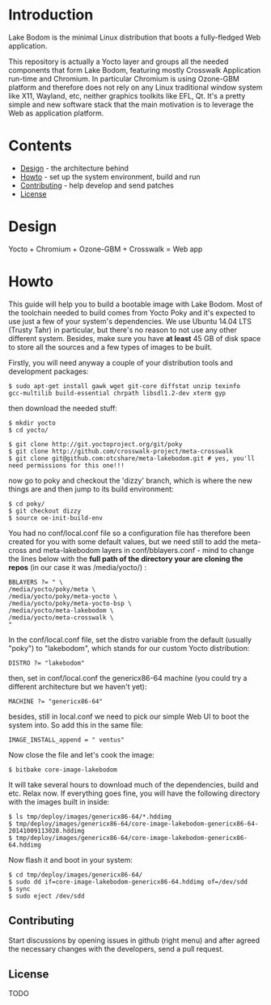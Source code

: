 # Introduction

Lake Bodom is the minimal Linux distribution that boots a fully-fledged Web
application.

This repository is actually a Yocto layer and groups all the needed components
that form Lake Bodom, featuring mostly Crosswalk Application run-time and
Chromium. In particular Chromium is using Ozone-GBM platform and therefore
does not rely on any Linux traditional window system like X11, Wayland, etc,
neither graphics toolkits like EFL, Qt. It's a pretty simple and new software
stack that the main motivation is to leverage the Web as application platform.

# Contents

  - [Design](#design) - the architecture behind
  - [Howto](#howto) - set up the system environment, build and run
  - [Contributing](#contributing) - help develop and send patches
  - [License](#license)

# Design

Yocto + Chromium + Ozone-GBM + Crosswalk = Web app

# Howto

This guide will help you to build a bootable image with Lake Bodom. Most of
the toolchain needed to build comes from Yocto Poky and it's expected to use
just a few of your system's dependencies. We use Ubuntu 14.04 LTS (Trusty
Tahr) in particular, but there's no reason to not use any other different
system. Besides, make sure you have **at least** 45 GB of disk space to store
all the sources and a few types of images to be built.

Firstly, you will need anyway a couple of your distribution tools and
development packages:

  ```
  $ sudo apt-get install gawk wget git-core diffstat unzip texinfo
gcc-multilib build-essential chrpath libsdl1.2-dev xterm gyp
  ```

then download the needed stuff:

  ```
  $ mkdir yocto
  $ cd yocto/

  $ git clone http://git.yoctoproject.org/git/poky
  $ git clone http://github.com/crosswalk-project/meta-crosswalk
  $ git clone git@github.com:otcshare/meta-lakebodom.git # yes, you'll need permissions for this one!!!
  ```

now go to poky and checkout the 'dizzy' branch, which is where the new things
are and then jump to its build environment:

  ```
  $ cd poky/
  $ git checkout dizzy
  $ source oe-init-build-env

  ```

You had no conf/local.conf file so a configuration file has therefore been
created for you with some default values, but we need still to add the
meta-cross and meta-lakebodom layers in conf/bblayers.conf - mind to change
the lines below with the **full path of the directory your are cloning the
repos** (in our case it was /media/yocto/) :

  ```
BBLAYERS ?= " \
  /media/yocto/poky/meta \
  /media/yocto/poky/meta-yocto \
  /media/yocto/poky/meta-yocto-bsp \
  /media/yocto/meta-lakebodom \
  /media/yocto/meta-crosswalk \
  "
  ```

In the conf/local.conf file, set the distro variable from the default (usually "poky")
to "lakebodom", which stands for our custom Yocto distribution:

  ```
DISTRO ?= "lakebodom"
  ```

then, set in conf/local.conf the genericx86-64 machine (you could try a
different architecture but we haven't yet):

  ```
MACHINE ?= "genericx86-64"
  ```

besides, still in local.conf we need to pick our simple Web UI to boot the
system into. So add this in the same file:

  ```
IMAGE_INSTALL_append = " ventus"
  ```

Now close the file and let's cook the image: 
  ```
  $ bitbake core-image-lakebodom
  ```  

It will take several hours to download much of the dependencies, build and
etc. Relax now. If everything goes fine, you will have the following directory
with the images built in inside:
  ```
  $ ls tmp/deploy/images/genericx86-64/*.hddimg
  $ tmp/deploy/images/genericx86-64/core-image-lakebodom-genericx86-64-20141009113028.hddimg
  $ tmp/deploy/images/genericx86-64/core-image-lakebodom-genericx86-64.hddimg
  ```

Now flash it and boot in your system:
  ```
  $ cd tmp/deploy/images/genericx86-64/
  $ sudo dd if=core-image-lakebodom-genericx86-64.hddimg of=/dev/sdd
  $ sync 
  $ sudo eject /dev/sdd
  ```

## Contributing

Start discussions by opening issues in github (right menu) and after agreed
the necessary changes with the developers, send a pull request.

## License

TODO
